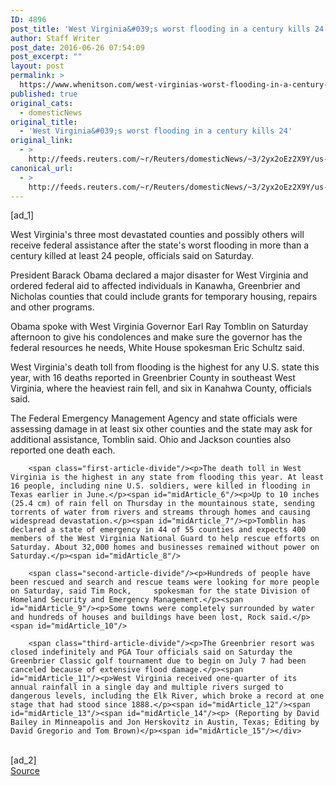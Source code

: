 ```yaml
---
ID: 4896
post_title: 'West Virginia&#039;s worst flooding in a century kills 24'
author: Staff Writer
post_date: 2016-06-26 07:54:09
post_excerpt: ""
layout: post
permalink: >
  https://www.whenitson.com/west-virginias-worst-flooding-in-a-century-kills-24/
published: true
original_cats:
  - domesticNews
original_title:
  - 'West Virginia&#039;s worst flooding in a century kills 24'
original_link:
  - >
    http://feeds.reuters.com/~r/Reuters/domesticNews/~3/2yx2oEz2X9Y/us-west-virginia-floods-idUSKCN0ZA2OU
canonical_url:
  - >
    http://feeds.reuters.com/~r/Reuters/domesticNews/~3/2yx2oEz2X9Y/us-west-virginia-floods-idUSKCN0ZA2OU
---
```

 [ad_1]
<br><div id="articleText">
<span id="midArticle_start"/>

<span id="midArticle_0"/><span class="focusParagraph" readability="5"><p><span class="articleLocatio&lt;/span&gt;n">West Virginia's three most devastated counties and possibly others will receive federal assistance after the state's worst flooding in more than a century killed at least 24 people, officials said on Saturday.</span></p></span><span id="midArticle_1"/><p>President Barack Obama declared a major disaster for West Virginia and ordered federal aid to affected individuals in Kanawha, Greenbrier and Nicholas counties that could include grants for temporary housing, repairs and other programs.</p><span id="midArticle_2"/><p>Obama spoke with West Virginia Governor Earl Ray Tomblin on Saturday afternoon to give his condolences and make sure the governor has the federal resources he needs, White House spokesman Eric Schultz said.</p><span id="midArticle_3"/><p>West Virginia's death toll from flooding is the highest for any U.S. state this year, with 16 deaths reported in Greenbrier County in southeast West Virginia, where the heaviest rain fell, and six in Kanahwa County, officials said.</p><span id="midArticle_4"/><p>The Federal Emergency Management Agency and state officials were assessing damage in at least six other counties and the state may ask for additional assistance, Tomblin said. Ohio and Jackson counties also reported one death each.</p><span id="midArticle_5"/>
        
        <span class="first-article-divide"/><p>The death toll in West Virginia is the highest in any state from flooding this year. At least 16 people, including nine U.S. soldiers, were killed in flooding in Texas earlier in June.</p><span id="midArticle_6"/><p>Up to 10 inches (25.4 cm) of rain fell on Thursday in the mountainous state, sending torrents of water from rivers and streams through homes and causing widespread devastation.</p><span id="midArticle_7"/><p>Tomblin has declared a state of emergency in 44 of 55 counties and expects 400 members of the West Virginia National Guard to help rescue efforts on Saturday. About 32,000 homes and businesses remained without power on Saturday.</p><span id="midArticle_8"/>
        
        <span class="second-article-divide"/><p>Hundreds of people have been rescued and search and rescue teams were looking for more people on Saturday, said Tim Rock,     spokesman for the state Division of Homeland Security and Emergency Management.</p><span id="midArticle_9"/><p>Some towns were completely surrounded by water and hundreds of houses and buildings have been lost, Rock said.</p><span id="midArticle_10"/>
        
        <span class="third-article-divide"/><p>The Greenbrier resort was closed indefinitely and PGA Tour officials said on Saturday the Greenbrier Classic golf tournament due to begin on July 7 had been canceled because of extensive flood damage.</p><span id="midArticle_11"/><p>West Virginia received one-quarter of its annual rainfall in a single day and multiple rivers surged to dangerous levels, including the Elk River, which broke a record at one stage that had stood since 1888.</p><span id="midArticle_12"/><span id="midArticle_13"/><span id="midArticle_14"/><p> (Reporting by David Bailey in Minneapolis and Jon Herskovitz in Austin, Texas; Editing by David Gregorio and Tom Brown)</p><span id="midArticle_15"/></div>
<br>[ad_2]
<br><a href="http://feeds.reuters.com/~r/Reuters/domesticNews/~3/2yx2oEz2X9Y/us-west-virginia-floods-idUSKCN0ZA2OU">Source </a>